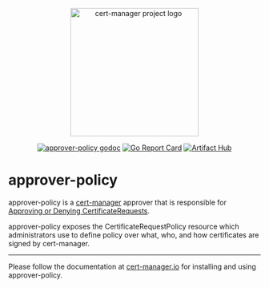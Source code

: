 <p align="center">
  <img src="https://raw.githubusercontent.com/cert-manager/cert-manager/d53c0b9270f8cd90d908460d69502694e1838f5f/logo/logo-small.png" height="256" width="256" alt="cert-manager project logo" />
</p>
<p align="center">
  <a href="https://godoc.org/github.com/cert-manager/approver-policy"><img src="https://godoc.org/github.com/cert-manager/approver-policy?status.svg" alt="approver-policy godoc"></a>
  <a href="https://goreportcard.com/report/github.com/cert-manager/approver-policy"><img alt="Go Report Card" src="https://goreportcard.com/badge/github.com/cert-manager/approver-policy" /></a>
  <a href="https://artifacthub.io/packages/search?repo=cert-manager"><img alt="Artifact Hub" src="https://img.shields.io/endpoint?url=https://artifacthub.io/badge/repository/cert-manager" /></a>
</p>

# approver-policy

approver-policy is a [cert-manager](https://cert-manager.io) approver that is
responsible for [Approving or Denying
CertificateRequests](https://cert-manager.io/docs/concepts/certificaterequest/#approval).

approver-policy exposes the CertificateRequestPolicy resource which
administrators use to define policy over what, who, and how certificates are
signed by cert-manager.

---

Please follow the documentation at
[cert-manager.io](https://cert-manager.io/docs/usage/approver-policy/) for
installing and using approver-policy.
